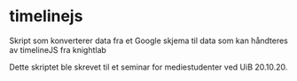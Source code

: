 # timelinejs
Skript som konverterer data fra et Google skjema til data som kan håndteres av timelineJS fra knightlab

Dette skriptet ble skrevet til et seminar for mediestudenter ved UiB 20.10.20.
